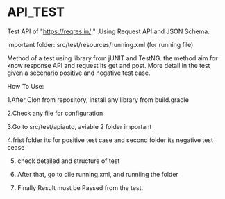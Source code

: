 # API_TEST
Test API of "https://reqres.in/ " .Using Request API and JSON Schema.

important folder: src/test/resources/running.xml (for running file)

Method of a test using library from jUNIT and  TestNG. the method aim for know response API and request its get and post. More detail in the test given a secenario positive and negative test case.

How To Use: 

1.After Clon from repository, install any library from build.gradle

2.Check any file for configuration

3.Go to src/test/apiauto, aviable 2 folder important

4.frist folder its for positive test case and second folder its negative test cease

5. check detailed and structure of test

6. After that, go to dile running.xml, and runniing the folder

7. Finally Result must be Passed from the test.
